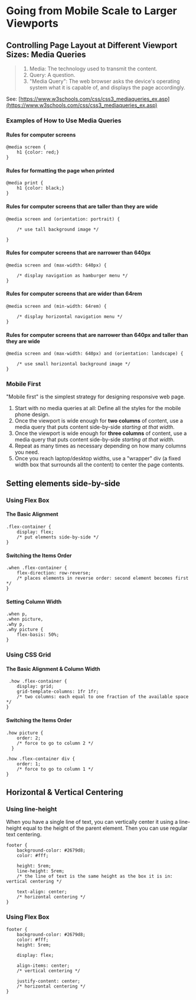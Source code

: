 # Going from Mobile Scale to Larger Viewports

## Controlling Page Layout at Different Viewport Sizes: Media Queries

<blockquote>

1. Media: The technology used to transmit the content.
2. Query: A question.
3. "Media Query": The web browser asks the device's operating system what it is capable of, and displays the page accordingly.

</blockquote>

See: [https://www.w3schools.com/css/css3_mediaqueries_ex.asp](https://www.w3schools.com/css/css3_mediaqueries_ex.asp)

### Examples of How to Use Media Queries

#### Rules for computer screens

    @media screen {
        h1 {color: red;}
    } 

#### Rules for formatting the page when printed    
    
    @media print {
        h1 {color: black;}
    }

#### Rules for computer screens that are taller than they are wide    
    
    @media screen and (orientation: portrait) {

        /* use tall background image */

    }

#### Rules for computer screens that are narrower than 640px
    
    @media screen and (max-width: 640px) {

        /* display navigation as hamburger menu */
    }


#### Rules for computer screens that are wider than 64rem
    
    @media screen and (min-width: 64rem) {

        /* display horizontal navigation menu */
    }

#### Rules for computer screens that are narrower than 640px and taller than they are wide
    
    @media screen and (max-width: 640px) and (orientation: landscape) {

        /* use small horizontal background image */
    }

### Mobile First

"Mobile first" is the simplest strategy for designing responsive web page.

1. Start with no media queries at all: Define all the styles for the mobile phone design.
2. Once the viewport is wide enough for **two columns** of content, use a media query that puts content side-by-side *starting at that width*.
3. Once the viewport is wide enough for **three columns** of content, use a media query that puts content side-by-side *starting at that width*.
4. Repeat as many times as necessary depending on how many columns you need.
5. Once you reach laptop/desktop widths, use a "wrapper" div (a fixed width box that surrounds all the content) to center the page contents.



## Setting elements side-by-side

### Using Flex Box

#### The Basic Alignment

    .flex-container {
        display: flex;
        /* put elements side-by-side */
    }

#### Switching the Items Order

    .when .flex-container {
        flex-direction: row-reverse;
        /* places elements in reverse order: second element becomes first */
    }

#### Setting Column Width

    .when p,
    .when picture,
    .why p,
    .why picture {
	    flex-basis: 50%;
    }


### Using CSS Grid

#### The Basic Alignment & Column Width

     .how .flex-container {
        display: grid;
        grid-template-columns: 1fr 1fr;
        /* two columns: each equal to one fraction of the available space */
    }

#### Switching the Items Order

    .how picture {
        order: 2;
        /* force to go to column 2 */
      }

    .how .flex-container div {
        order: 1;
        /* force to go to column 1 */
    }


## Horizontal & Vertical Centering 

### Using line-height

When you have a single line of text, you can vertically center it using a line-height equal to the height of the parent element. Then you can use regular text centering.

    footer {
        background-color: #2679d8;
        color: #fff;

        height: 5rem;
        line-height: 5rem;
        /* the line of text is the same height as the box it is in: vertical centering */

        text-align: center;
        /* horizontal centering */
    }


### Using Flex Box

    footer {
        background-color: #2679d8;
        color: #fff;
        height: 5rem;
        
        display: flex;

        align-items: center;
        /* vertical centering */

        justify-content: center;
        /* horizontal centering */
    }